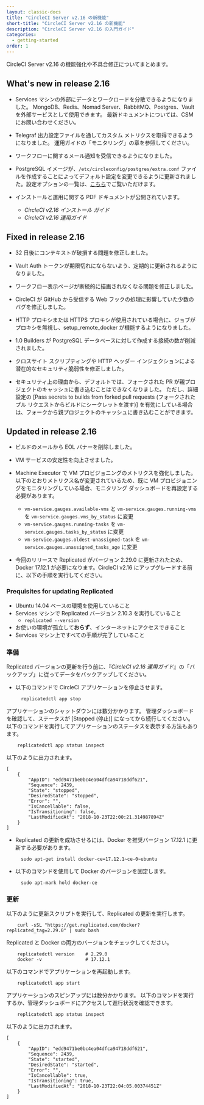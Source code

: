 ```yaml
---
layout: classic-docs
title: "CircleCI Server v2.16 の新機能"
short-title: "CircleCI Server v2.16 の新機能"
description: "CircleCI Server v2.16 の入門ガイド"
categories:
  - getting-started
order: 1
---
```


CircleCI Server v2.16 の機能強化や不具合修正についてまとめます。

## What's new in release 2.16

- Services マシンの外部にデータとワークロードを分散できるようになりました。 MongoDB、Redis、Nomad Server、RabbitMQ、Postgres、Vault を外部サービスとして使用できます。 最新ドキュメントについては、CSM にお問い合わせください。

- Telegraf 出力設定ファイルを通してカスタム メトリクスを取得できるようになりました。 運用ガイドの「モニタリング」の章を参照してください。

- ワークフローに関するメール通知を受信できるようになりました。

- PostgreSQL イメージが、`/etc/circleconfig/postgres/extra.conf` ファイルを作成することによってデフォルト設定を変更できるように更新されました。設定オプションの一覧は、[こちら](https://github.com/circleci/postgres-docker/blob/da250f226be17afdde923c08f2af6fe63ceec99e/postgresql.conf)でご覧いただけます。

- インストールと運用に関する PDF ドキュメントが公開されています。
   
   - *CircleCI v2.16 インストール ガイド*
   - *CircleCI v2.16 運用ガイド*

## Fixed in release 2.16

- 32 日後にコンテキストが破損する問題を修正しました。

- Vault Auth トークンが期限切れにならないよう、定期的に更新されるようになりました。

- ワークフロー表示ページが断続的に描画されなくなる問題を修正しました。

- CircleCI が GitHub から受信する Web フックの処理に影響していた少数のバグを修正しました。

- HTTP プロキシまたは HTTPS プロキシが使用されている場合に、ジョブがプロキシを無視し、setup_remote_docker が機能するようになりました。

- 1.0 Builders が PostgreSQL データベースに対して作成する接続の数が削減されました。

- クロスサイト スクリプティングや HTTP ヘッダー インジェクションによる潜在的なセキュリティ脆弱性を修正しました。

- セキュリティ上の理由から、デフォルトでは、フォークされた PR が親プロジェクトのキャッシュに書き込むことはできなくなりました。 ただし、詳細設定の [Pass secrets to builds from forked pull requests (フォークされたプル リクエストからビルドにシークレットを渡す)] を有効にしている場合は、フォークから親プロジェクトのキャッシュに書き込むことができます。

## Updated in release 2.16

- ビルドのメールから EOL バナーを削除しました。

- VM サービスの安定性を向上させました。

- Machine Executor で VM プロビジョニングのメトリクスを強化しました。 以下のとおりメトリクス名が変更されているため、既に VM プロビジョニングをモニタリングしている場合、モニタリング ダッシュボードを再設定する必要があります。
   
   - `vm-service.gauges.available-vms` と `vm-service.gauges.running-vms` を `vm-service.gauges.vms_by_status` に変更
   - `vm-service.gauges.running-tasks` を `vm-service.gauges.tasks_by_status` に変更
   - `vm-service.gauges.oldest-unassigned-task` を `vm-service.gauges.unassigned_tasks_age` に変更

- 今回のリリースで Replicated がバージョン 2.29.0 に更新されたため、Docker 17.12.1 が必要になります。CircleCI v2.16 にアップグレードする前に、以下の手順を実行してください。

### Prequisites for updating Replicated

- Ubuntu 14.04 ベースの環境を使用していること
- Services マシンで Replicated バージョン 2.10.3 を実行していること 
   - `replicated --version`
- お使いの環境が孤立して**おらず**、インターネットにアクセスできること
- Services マシン上ですべての手順が完了していること

### 準備

Replicated バージョンの更新を行う前に、『*CircleCI v2.16 運用ガイド*』の「バックアップ」に従ってデータをバックアップしてください。

- 以下のコマンドで CircleCI アプリケーションを停止させます。

        replicatedctl app stop
    

アプリケーションのシャットダウンには数分かかります。 管理ダッシュボードを確認して、ステータスが [Stopped (停止)] になってから続行してください。 以下のコマンドを実行してアプリケーションのステータスを表示する方法もあります。

        replicatedctl app status inspect
    

以下のように出力されます。

    [
        {
            "AppID": "edd9471be0bc4ea04dfca94718ddf621",
            "Sequence": 2439,
            "State": "stopped",
            "DesiredState": "stopped",
            "Error": "",
            "IsCancellable": false,
            "IsTransitioning": false,
            "LastModifiedAt": "2018-10-23T22:00:21.314987894Z"
        }
    ]
    

- Replicated の更新を成功させるには、Docker を推奨バージョン 17.12.1 に更新する必要があります。

        sudo apt-get install docker-ce=17.12.1~ce-0~ubuntu
    

- 以下のコマンドを使用して Docker のバージョンを固定します。

        sudo apt-mark hold docker-ce
    

### 更新

以下のように更新スクリプトを実行して、Replicated の更新を実行します。

        curl -sSL "https://get.replicated.com/docker?replicated_tag=2.29.0" | sudo bash
    

Replicated と Docker の両方のバージョンをチェックしてください。

        replicatedctl version    # 2.29.0
        docker -v                # 17.12.1
    

以下のコマンドでアプリケーションを再起動します。

        replicatedctl app start
    

アプリケーションのスピンアップには数分かかります。 以下のコマンドを実行するか、管理ダッシュボードにアクセスして進行状況を確認できます。

        replicatedctl app status inspect
    

以下のように出力されます。

    [
        {
            "AppID": "edd9471be0bc4ea04dfca94718ddf621",
            "Sequence": 2439,
            "State": "started",
            "DesiredState": "started",
            "Error": "",
            "IsCancellable": true,
            "IsTransitioning": true,
            "LastModifiedAt": "2018-10-23T22:04:05.00374451Z"
        }
    ]